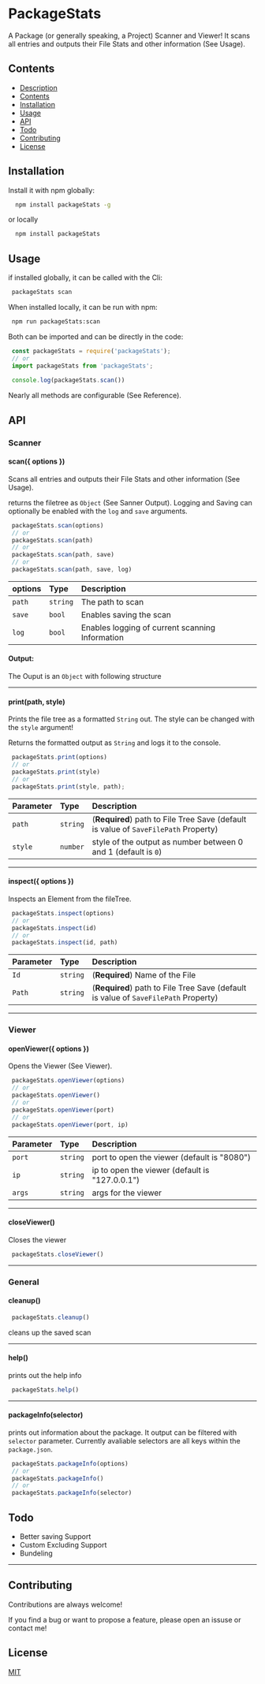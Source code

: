 
# PackageStats

A Package (or generally speaking, a Project) Scanner and Viewer! It scans all entries and outputs their File Stats and other information (See Usage).

## Contents

- [Description](#description)
- [Contents](#contents)
- [Installation](#installation)
- [Usage](#usage)
- [API](#api)
- [Todo](#todo)
- [Contributing](#contributing)
- [License](#license)
## Installation

Install it with npm globally:

```bash
  npm install packageStats -g
```

or locally
```bash
  npm install packageStats 
```
## Usage

if installed globally, it can be called with the Cli:
```bash
 packageStats scan
```

When installed locally, it can be run with npm:
```bash
 npm run packageStats:scan
```

Both can be imported and can be directly in the code:
```javascript
 const packageStats = require('packageStats');
 // or
 import packageStats from 'packageStats';
 
 console.log(packageStats.scan())
```
Nearly all methods are configurable (See Reference).

## API

### Scanner

#### scan({ options })

Scans all entries and outputs their File Stats and other information (See Usage).

returns the filetree as `Object` (See Sanner Output). Logging and Saving can optionally be enabled with the `log` and `save` arguments.

```javascript
 packageStats.scan(options)
 // or
 packageStats.scan(path)
 // or
 packageStats.scan(path, save)
 // or
 packageStats.scan(path, save, log)
```

| options | Type      | Description                |
| :------ | :-------  | :------------------------- |
| `path`  | `string`  | The path to scan           |
| `save`  | `bool`    | Enables saving the scan    |
| `log`  | `bool`     | Enables logging of current scanning Information |


#### Output:

The Ouput is an `Object` with following structure


--- 

#### print(path, style)

Prints the file tree as a formatted `String` out. The style can be changed with the `style` argument!

Returns the formatted output as `String` and logs it to the console.

```javascript
 packageStats.print(options)
 // or
 packageStats.print(style)
 // or
 packageStats.print(style, path);
```

| Parameter | Type     | Description                       |
| :-------- | :------- | :-------------------------------- |
| `path`    | `string` |  (**Required**) path to File Tree Save (default is value of `SaveFilePath` Property) |
| `style` | `number` | style of the output as number between 0 and 1 (default is `0`) | 


---
#### inspect({ options })

Inspects an Element from the fileTree.

```javascript
 packageStats.inspect(options)
 // or
 packageStats.inspect(id)
 // or
 packageStats.inspect(id, path)
```

| Parameter | Type     | Description                       |
| :-------- | :------- | :-------------------------------- |
| `Id`      | `string` | (**Required**) Name of the File   |
| `Path`    | `string` | (**Required**) path to File Tree Save (default is value of `SaveFilePath` Property) |


---
### Viewer

#### openViewer({ options })

Opens the Viewer (See Viewer).

```javascript
 packageStats.openViewer(options)
 // or
 packageStats.openViewer()
 // or
 packageStats.openViewer(port)
 // or
 packageStats.openViewer(port, ip)
```
| Parameter | Type     | Description                       |
| :-------- | :------- | :-------------------------------- |
| `port`    | `string` | port to open the viewer (default is "8080")    |
| `ip`      | `string` | ip to open the viewer (default is "127.0.0.1") |
| `args`    | `string` | args for the viewer               |


---

#### closeViewer()

Closes the viewer

```javascript
 packageStats.closeViewer()
```

---

### General

#### cleanup()

```javascript
 packageStats.cleanup()
```
cleans up the saved scan 

---

#### help()

prints out the help info

```javascript
 packageStats.help()
```

---

#### packageInfo(selector)

prints out information about the package. It output can be filtered with `selector` parameter. Currently avaliable selectors are all keys within the `package.json`.

```javascript
 packageStats.packageInfo(options)
 // or
 packageStats.packageInfo()
 // or
 packageStats.packageInfo(selector)
```
## Todo

- Better saving Support
- Custom Excluding Support
- Bundeling

---
## Contributing

Contributions are always welcome!

If you find a bug or want to propose a feature, please open an issuse or contact me!

## License

[MIT](https://choosealicense.com/licenses/mit/)

